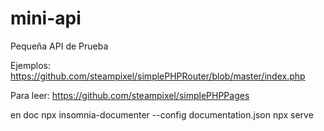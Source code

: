 # mini-api
Pequeña API de Prueba

Ejemplos: 
https://github.com/steampixel/simplePHPRouter/blob/master/index.php

Para leer:
https://github.com/steampixel/simplePHPPages

en doc
npx insomnia-documenter --config documentation.json
npx serve